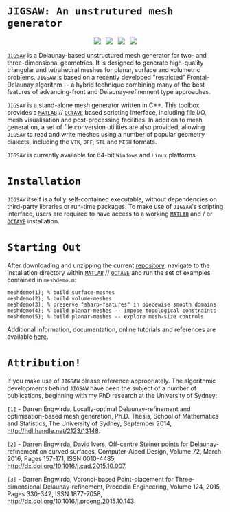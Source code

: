 # `JIGSAW: An unstrutured mesh generator`

<p align="center">
  <img src = "../master/jigsaw/img/bunny-TRIA3-1.png"> &nbsp
  <img src = "../master/jigsaw/img/bunny-TRIA3-2.png"> &nbsp
  <img src = "../master/jigsaw/img/bunny-TRIA3-3.png"> &nbsp
  <img src = "../master/jigsaw/img/bunny-TRIA4-3.png">
</p>

<a href="https://sites.google.com/site/dengwirda/jigsaw">`JIGSAW`</a> is a Delaunay-based unstructured mesh generator for two- and three-dimensional geometries. It is designed to generate high-quality triangular and tetrahedral meshes for planar, surface and volumetric problems. `JIGSAW` is based on a recently developed "restricted" Frontal-Delaunay algorithm -- a hybrid technique combining many of the best features of advancing-front and Delaunay-refinement type approaches.

`JIGSAW` is a stand-alone mesh generator written in C++. This toolbox provides a <a href="http://www.mathworks.com">`MATLAB`</a> // <a href="https://www.gnu.org/software/octave">`OCTAVE`</a> based scripting interface, including file I/O, mesh visualisation and post-processing facilities. In addition to mesh generation, a set of file conversion utilities are also provided, allowing `JIGSAW` to read and write meshes using a number of popular geometry dialects, including the `VTK`, `OFF`, `STL` and `MESH` formats.

`JIGSAW` is currently available for 64-bit `Windows` and `Linux` platforms.

# `Installation`

`JIGSAW` itself is a fully self-contained executable, without dependencies on third-party libraries or run-time packages. To make use of `JIGSAW`'s  scripting interface, users are required to have access to a working <a href="http://www.mathworks.com">`MATLAB`</a> and / or <a href="https://www.gnu.org/software/octave">`OCTAVE`</a> installation.

# `Starting Out`

After downloading and unzipping the current <a href="https://github.com/dengwirda/jigsaw-matlab/archive/master.zip">repository</a>, navigate to the installation directory within <a href="http://www.mathworks.com">`MATLAB`</a> // <a href="https://www.gnu.org/software/octave">`OCTAVE`</a> and run the set of examples contained in `meshdemo.m`:
````
meshdemo(1); % build surface-meshes
meshdemo(2); % build volume-meshes
meshdemo(3); % preserve "sharp-features" in piecewise smooth domains
meshdemo(4); % build planar-meshes -- impose topological constraints
meshdemo(5); % build planar-meshes -- explore mesh-size controls
````
Additional information, documentation, online tutorials and references are available <a href="https://sites.google.com/site/dengwirda/jigsaw">here</a>.

# `Attribution!`

If you make use of `JIGSAW` please reference appropriately. The algorithmic developments behind `JIGSAW` have been the subject of a number of publications, beginning with my PhD research at the University of Sydney:

`[1]` - Darren Engwirda, Locally-optimal Delaunay-refinement and optimisation-based mesh generation, Ph.D. Thesis, School of Mathematics and Statistics, The University of Sydney, September 2014, http://hdl.handle.net/2123/13148.

`[2]` - Darren Engwirda, David Ivers, Off-centre Steiner points for Delaunay-refinement on curved surfaces, Computer-Aided Design, Volume 72, March 2016, Pages 157-171, ISSN 0010-4485, http://dx.doi.org/10.1016/j.cad.2015.10.007.

`[3]` - Darren Engwirda, Voronoi-based Point-placement for Three-dimensional Delaunay-refinement, Procedia Engineering, Volume 124, 2015, Pages 330-342, ISSN 1877-7058, http://dx.doi.org/10.1016/j.proeng.2015.10.143. 



